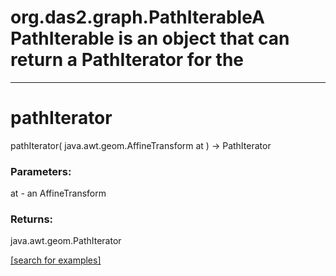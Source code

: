 # org.das2.graph.PathIterableA PathIterable is an object that can return a PathIterator for the
***
<a name="pathIterator"></a>
# pathIterator
pathIterator( java.awt.geom.AffineTransform at ) &rarr; PathIterator



### Parameters:
at - an AffineTransform

### Returns:
java.awt.geom.PathIterator


<a href="https://github.com/autoplot/dev/search?q=pathIterator&unscoped_q=pathIterator">[search for examples]</a>

